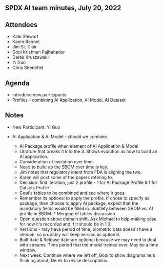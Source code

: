 ## SPDX AI team minutes, July 20, 2022
## Attendees
* Kate Stewart
* Karen Bennet
* Jim St. Clair
* Gopi Krishnan Rajbahadur 
* Derek Kruszewski
* Yi Guo
* Chris Shenefiel
    
## Agenda
  * Introduce new participants
  * Profiles - combining AI Application, AI Model,  AI Dataset
  
## Notes
   * New Participant:   Yi Guo 
   
   * AI Application & AI Model - should we combine. 
      * AI Package profile when element of AI Application & Model
      * Litrature that breaks it into the 3.    Shows evolution as how to build an AI application.
      * Consideration of evolution over time.   
      * Need to build up the SBOM over time is key.
      * Jim notes that regulatory intent from FDA is aligning the two.
      * Karen will post some of the papers refering to.  
      * Decision:  first iteration, just 2 profile - 1 for AI Package Profile & 1 for Datsets Profile 
      * Gopi's tables to be combined and see where it goes. 
      * Remember its optional to apply the profile.   If chose to specify as package, then choose to apply AI package, expect that the mandatory fields would be filled in.    Subtlety between SBOM vs. AI profile in SBOM.
    * Merging of tables discussion
       * Open question about domain shift.   Ask Michael to help making case for how it's recorded and if it should be in 1.0.
       * Versions - may have period of time,   biometric data doesn't have a version, so probably will keep version as optional. 
       * Built date & Release date are optional because we may need to deal with streams.    Time period that the model trained over.   May be a time window. 
       * Next week:  Continue where we left off,   Gopi to show diagrams he's thinking about,  Derek to revise descriptions. 
